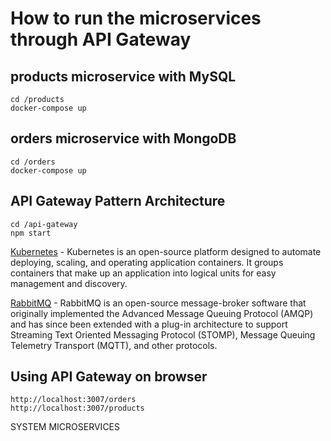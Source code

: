 # How to run the microservices through API Gateway

## products microservice with MySQL

```
cd /products
docker-compose up
```

## orders microservice with MongoDB

```
cd /orders
docker-compose up
```

## API Gateway Pattern Architecture

```
cd /api-gateway
npm start
```

[Kubernetes](httpsSundefined//kubernetes.io) - Kubernetes is an open-source platform designed to automate deploying, scaling, and operating application containers. It groups containers that make up an application into logical units for easy management and discovery.

[RabbitMQ](https://www.rabbitmq.com) - RabbitMQ is an open-source message-broker software that originally implemented the Advanced Message Queuing Protocol (AMQP) and has since been extended with a plug-in architecture to support Streaming Text Oriented Messaging Protocol (STOMP), Message Queuing Telemetry Transport (MQTT), and other protocols.

## Using API Gateway on browser

```
http://localhost:3007/orders
http://localhost:3007/products
```

SYSTEM MICROSERVICES
